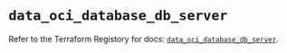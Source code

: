 # `data_oci_database_db_server`

Refer to the Terraform Registory for docs: [`data_oci_database_db_server`](https://registry.terraform.io/providers/oracle/oci/6.18.0/docs/data-sources/database_db_server).
